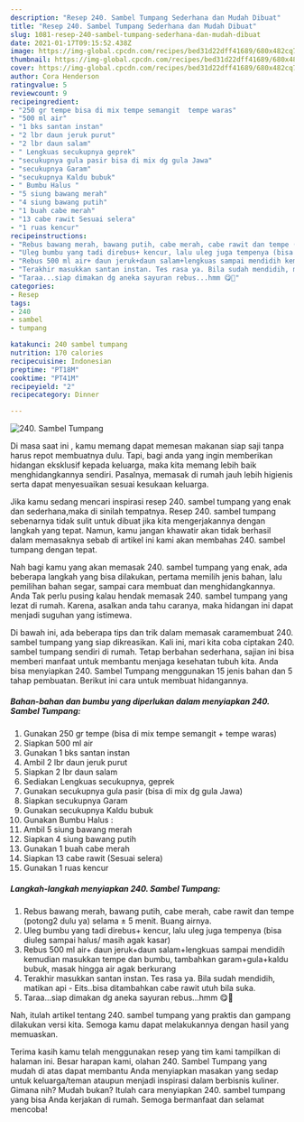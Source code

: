 ```yaml
---
description: "Resep 240. Sambel Tumpang Sederhana dan Mudah Dibuat"
title: "Resep 240. Sambel Tumpang Sederhana dan Mudah Dibuat"
slug: 1081-resep-240-sambel-tumpang-sederhana-dan-mudah-dibuat
date: 2021-01-17T09:15:52.438Z
image: https://img-global.cpcdn.com/recipes/bed31d22dff41689/680x482cq70/240-sambel-tumpang-foto-resep-utama.jpg
thumbnail: https://img-global.cpcdn.com/recipes/bed31d22dff41689/680x482cq70/240-sambel-tumpang-foto-resep-utama.jpg
cover: https://img-global.cpcdn.com/recipes/bed31d22dff41689/680x482cq70/240-sambel-tumpang-foto-resep-utama.jpg
author: Cora Henderson
ratingvalue: 5
reviewcount: 9
recipeingredient:
- "250 gr tempe bisa di mix tempe semangit  tempe waras"
- "500 ml air"
- "1 bks santan instan"
- "2 lbr daun jeruk purut"
- "2 lbr daun salam"
- " Lengkuas secukupnya geprek"
- "secukupnya gula pasir bisa di mix dg gula Jawa"
- "secukupnya Garam"
- "secukupnya Kaldu bubuk"
- " Bumbu Halus "
- "5 siung bawang merah"
- "4 siung bawang putih"
- "1 buah cabe merah"
- "13 cabe rawit Sesuai selera"
- "1 ruas kencur"
recipeinstructions:
- "Rebus bawang merah, bawang putih, cabe merah, cabe rawit dan tempe (potong2 dulu ya) selama ± 5 menit. Buang airnya."
- "Uleg bumbu yang tadi direbus+ kencur, lalu uleg juga tempenya (bisa diuleg sampai halus/ masih agak kasar)"
- "Rebus 500 ml air+ daun jeruk+daun salam+lengkuas sampai mendidih kemudian masukkan tempe dan bumbu, tambahkan garam+gula+kaldu bubuk, masak hingga air agak berkurang"
- "Terakhir masukkan santan instan. Tes rasa ya. Bila sudah mendidih, matikan api Eits..bisa ditambahkan cabe rawit utuh bila suka."
- "Taraa...siap dimakan dg aneka sayuran rebus...hmm 😋🤭"
categories:
- Resep
tags:
- 240
- sambel
- tumpang

katakunci: 240 sambel tumpang 
nutrition: 170 calories
recipecuisine: Indonesian
preptime: "PT18M"
cooktime: "PT41M"
recipeyield: "2"
recipecategory: Dinner

---
```



![240. Sambel Tumpang](https://img-global.cpcdn.com/recipes/bed31d22dff41689/680x482cq70/240-sambel-tumpang-foto-resep-utama.jpg)

Di masa  saat ini , kamu memang dapat memesan makanan siap saji tanpa harus repot membuatnya dulu. Tapi, bagi anda yang ingin memberikan hidangan eksklusif kepada keluarga, maka kita memang lebih baik menghidangkannya sendiri. Pasalnya, memasak di rumah jauh lebih higienis serta dapat menyesuaikan sesuai kesukaan keluarga.

Jika kamu sedang mencari inspirasi resep 240. sambel tumpang yang enak dan sederhana,maka di sinilah tempatnya. Resep 240. sambel tumpang  sebenarnya tidak sulit untuk dibuat jika kita mengerjakannya dengan langkah yang tepat. Namun, kamu jangan khawatir akan tidak berhasil dalam memasaknya 
sebab di artikel ini kami akan membahas 240. sambel tumpang dengan tepat.  



Nah bagi kamu yang akan memasak 240. sambel tumpang yang enak, ada beberapa langkah yang bisa dilakukan, pertama memilih jenis bahan, lalu pemilihan bahan segar, sampai cara membuat dan menghidangkannya. Anda Tak perlu pusing kalau hendak memasak 240. sambel tumpang yang lezat di rumah. Karena, asalkan anda  tahu caranya, maka hidangan ini dapat menjadi suguhan yang istimewa.

Di bawah ini, ada beberapa tips dan trik dalam memasak caramembuat 240. sambel tumpang yang siap dikreasikan. Kali ini, mari kita coba ciptakan 240. sambel tumpang sendiri di rumah. Tetap berbahan sederhana, sajian ini bisa memberi manfaat untuk membantu menjaga kesehatan tubuh kita. Anda bisa menyiapkan 240. Sambel Tumpang menggunakan 15 jenis bahan dan 5 tahap pembuatan. Berikut ini cara untuk membuat hidangannya.

<!--inarticleads1-->

##### Bahan-bahan dan bumbu yang diperlukan dalam menyiapkan 240. Sambel Tumpang:

1. Gunakan 250 gr tempe (bisa di mix tempe semangit + tempe waras)
1. Siapkan 500 ml air
1. Gunakan 1 bks santan instan
1. Ambil 2 lbr daun jeruk purut
1. Siapkan 2 lbr daun salam
1. Sediakan  Lengkuas secukupnya, geprek
1. Gunakan secukupnya gula pasir (bisa di mix dg gula Jawa)
1. Siapkan secukupnya Garam
1. Gunakan secukupnya Kaldu bubuk
1. Gunakan  Bumbu Halus :
1. Ambil 5 siung bawang merah
1. Siapkan 4 siung bawang putih
1. Gunakan 1 buah cabe merah
1. Siapkan 13 cabe rawit (Sesuai selera)
1. Gunakan 1 ruas kencur




<!--inarticleads2-->

##### Langkah-langkah menyiapkan 240. Sambel Tumpang:

1. Rebus bawang merah, bawang putih, cabe merah, cabe rawit dan tempe (potong2 dulu ya) selama ± 5 menit. Buang airnya.
1. Uleg bumbu yang tadi direbus+ kencur, lalu uleg juga tempenya (bisa diuleg sampai halus/ masih agak kasar)
1. Rebus 500 ml air+ daun jeruk+daun salam+lengkuas sampai mendidih kemudian masukkan tempe dan bumbu, tambahkan garam+gula+kaldu bubuk, masak hingga air agak berkurang
1. Terakhir masukkan santan instan. Tes rasa ya. Bila sudah mendidih, matikan api - Eits..bisa ditambahkan cabe rawit utuh bila suka.
1. Taraa...siap dimakan dg aneka sayuran rebus...hmm 😋🤭




Nah, itulah artikel tentang  240. sambel tumpang  yang praktis dan gampang dilakukan versi kita. Semoga kamu dapat melakukannya dengan hasil yang memuaskan. 

Terima kasih kamu telah menggunakan resep yang tim kami tampilkan di halaman ini. Besar harapan kami, olahan  240. Sambel Tumpang yang mudah di atas dapat membantu Anda menyiapkan masakan yang sedap untuk keluarga/teman ataupun menjadi inspirasi dalam berbisnis kuliner. Gimana nih? Mudah bukan? Itulah cara menyiapkan 240. sambel tumpang yang bisa Anda kerjakan di rumah. Semoga bermanfaat dan selamat mencoba!

